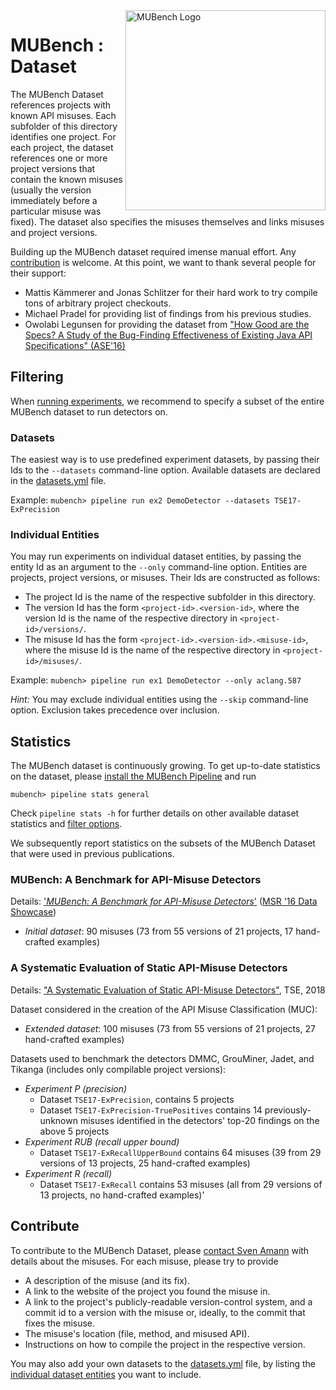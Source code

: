 <img align="right" width="320" height="320" alt="MUBench Logo" src="https://raw.githubusercontent.com/stg-tud/MUBench/master/meta/logo.png" />

# MUBench : Dataset

The MUBench Dataset references projects with known API misuses.
Each subfolder of this directory identifies one project.
For each project, the dataset references one or more project versions that contain the known misuses (usually the version immediately before a particular misuse was fixed).
The dataset also specifies the misuses themselves and links misuses and project versions.

Building up the MUBench dataset required imense manual effort.
Any [contribution](#contribute) is welcome.
At this point, we want to thank several people for their support:

* Mattis Kämmerer and Jonas Schlitzer for their hard work to try compile tons of arbitrary project checkouts.
* Michael Pradel for providing list of findings from his previous studies.
* Owolabi Legunsen for providing the dataset from ["How Good are the Specs? A Study of the Bug-Finding Effectiveness of Existing Java API Specifications" (ASE'16)](http://fsl.cs.illinois.edu/spec-eval/)


## Filtering

When [running experiments](../mubench.pipeline/#run-experiments), we recommend to specify a subset of the entire MUBench dataset to run detectors on.

### Datasets

The easiest way is to use predefined experiment datasets, by passing their Ids to the `--datasets` command-line option.
Available datasets are declared in the [datasets.yml](datasets.yml) file.

Example: `mubench> pipeline run ex2 DemoDetector --datasets TSE17-ExPrecision`

### Individual Entities

You may run experiments on individual dataset entities, by passing the entity Id as an argument to the `--only` command-line option.
Entities are projects, project versions, or misuses.
Their Ids are constructed as follows:

* The project Id is the name of the respective subfolder in this directory.
* The version Id has the form `<project-id>.<version-id>`, where the version Id is the name of the respective directory in `<project-id>/versions/`.
* The misuse Id has the form `<project-id>.<version-id>.<misuse-id>`, where the misuse Id is the name of the respective directory in `<project-id>/misuses/`.

Example: `mubench> pipeline run ex1 DemoDetector --only aclang.587`

*Hint:* You may exclude individual entities using the `--skip` command-line option. Exclusion takes precedence over inclusion.


## Statistics

The MUBench dataset is continuously growing.
To get up-to-date statistics on the dataset, please [install the MUBench Pipeline](../mubench.pipeline/#setup) and run

    mubench> pipeline stats general

Check `pipeline stats -h` for further details on other available dataset statistics and [filter options](#filtering).

We subsequently report statistics on the subsets of the MUBench Dataset that were used in previous publications.

### MUBench: A Benchmark for API-Misuse Detectors

Details: ['*MUBench: A Benchmark for API-Misuse Detectors*'](http://sven-amann.de/publications/2016-05-MSR-MUBench-dataset.html) ([MSR '16 Data Showcase](http://2016.msrconf.org/#/data))

* *Initial dataset*: 90 misuses (73 from 55 versions of 21 projects, 17 hand-crafted examples)

### A Systematic Evaluation of Static API-Misuse Detectors

Details: ["A Systematic Evaluation of Static API-Misuse Detectors"](http://sven-amann.de/publications/2018-03-A-Systematic-Evalution-of-Static-API-Misuse-Detectors/), TSE, 2018

Dataset considered in the creation of the API Misuse Classification (MUC):

* *Extended dataset*: 100 misuses (73 from 55 versions of 21 projects, 27 hand-crafted examples)

Datasets used to benchmark the detectors DMMC, GrouMiner, Jadet, and Tikanga (includes only compilable project versions):

* *Experiment P (precision)*
  * Dataset `TSE17-ExPrecision`, contains 5 projects
  * Dataset `TSE17-ExPrecision-TruePositives` contains 14 previously-unknown misuses identified in the detectors' top-20 findings on the above 5 projects
* *Experiment RUB (recall upper bound)*
  * Dataset `TSE17-ExRecallUpperBound` contains 64 misuses (39 from 29 versions of 13 projects, 25 hand-crafted examples)
* *Experiment R (recall)*
  * Dataset `TSE17-ExRecall` contains 53 misuses (all from 29 versions of 13 projects, no hand-crafted examples)'


## Contribute

To contribute to the MUBench Dataset, please [contact Sven Amann](http://www.stg.tu-darmstadt.de/staff/sven_amann) with details about the misuses.
For each misuse, please try to provide

* A description of the misuse (and its fix).
* A link to the website of the project you found the misuse in.
* A link to the project's publicly-readable version-control system, and a commit id to a version with the misuse or, ideally, to the commit that fixes the misuse.
* The misuse's location (file, method, and misused API).
* Instructions on how to compile the project in the respective version.

You may also add your own datasets to the [datasets.yml](datasets.yml) file, by listing the [individual dataset entities](#individual-entities) you want to include.
